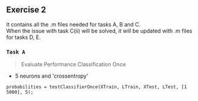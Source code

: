 ## Exercise 2

It contains all the .m files needed for tasks A, B and C. <br />
When the issue with task C(ii) will be solved, it will be updated with .m files for tasks D, E.

### `Task A`

> Evaluate Performance Classification Once

* 5 neurons and 'crossentropy'
```
probabilities = testClassifierOnce(XTrain, LTrain, XTest, LTest, [1 5000], 5);
```



